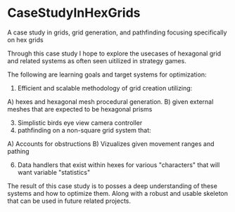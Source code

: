 # CaseStudyInHexGrids
A case study in grids, grid generation, and pathfinding focusing specifically on hex grids

Through this case study I hope to explore the usecases of hexagonal grid and related systems as often seen uitilized in strategy games.

The following are learning goals and target systems for optimization:
1. Efficient and scalable methodology of grid creation utilizing:
   
  A) hexes and hexagonal mesh procedural generation.
  B) given external meshes that are expected to be hexagonal prisms
  
3. Simplistic birds eye view camera controller
4. pathfinding on a non-square grid system that:
   
  A) Accounts for obstructions
  B) Vizualizes given movement ranges and pathing
  
6. Data handlers that exist within hexes for various "characters" that will want variable "statistics"


The result of this case study is to posses a deep understanding of these systems and how to optimize them. Along with a robust and usable skeleton that can be used in future related projects.

